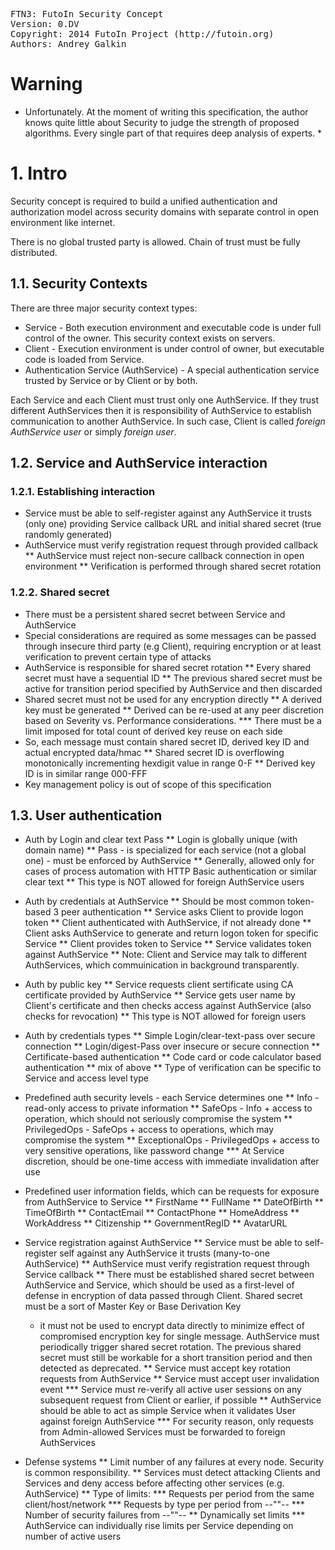 <pre>
FTN3: FutoIn Security Concept
Version: 0.DV
Copyright: 2014 FutoIn Project (http://futoin.org)
Authors: Andrey Galkin
</pre>

# Warning

* Unfortunately. At the moment of writing this specification, the author
knows quite little about Security to judge the strength of proposed algorithms.
Every single part of that requires deep analysis of experts. *

# 1. Intro

Security concept is required to build a unified authentication and
authorization model across security domains with separate control
in open environment like internet.

There is no global trusted party is allowed. Chain of trust must be
fully distributed.

## 1.1. Security Contexts

There are three major security context types:

* Service - Both execution environment and executable code is 
    under full control of the owner. This security context exists on
    servers.
* Client - Execution environment is under control of owner, but
    executable code is loaded from Service.
* Authentication Service (AuthService) - A special authentication service
    trusted by Service or by Client or by both.
    
Each Service and each Client must trust only one AuthService. If they 
trust different AuthServices then it is responsibility of AuthService
to establish communication to another AuthService. In such case,
Client is called *foreign AuthService user* or simply *foreign user*.

## 1.2. Service and AuthService interaction

### 1.2.1. Establishing interaction
* Service must be able to self-register against any AuthService it trusts (only one)
    providing Service callback URL and initial shared secret (true randomly generated)
* AuthService must verify registration request through provided callback
** AuthService must reject non-secure callback connection in open environment
** Verification is performed through shared secret rotation

### 1.2.2. Shared secret

* There must be a persistent shared secret between Service and AuthService
* Special considerations are required as some messages can be passed
    through insecure third party (e.g Client), requiring encryption or
    at least verification to prevent certain type of attacks
* AuthService is responsible for shared secret rotation
** Every shared secret must have a sequential ID
** The previous shared secret must be active for transition period
    specified by AuthService and then discarded
* Shared secret must not be used for any encryption directly
** A derived key must be generated
** Derived can be re-used at any peer discretion based on Severity vs. Performance considerations.
*** There must be a limit imposed for total count of derived key reuse on each side
* So, each message must contain shared secret ID, derived key ID and actual encrypted data/hmac
** Shared secret ID is overflowing monotonically incrementing hexdigit value in range 0-F
** Derived key ID is in similar range 000-FFF
* Key management policy is out of scope of this specification


## 1.3. User authentication





* Auth by Login and clear text Pass
** Login is globally unique (with domain name)
** Pass - is specialized for each service (not a global one) - must be enforced by AuthService
** Generally, allowed only for cases of process automation with HTTP Basic authentication or similar clear text
** This type is NOT allowed for foreign AuthService users

* Auth by credentials at AuthService
** Should be most common token-based 3 peer authentication
** Service asks Client to provide logon token
** Client authenticated with AuthService, if not already done
** Client asks AuthService to generate and return logon token for specific Service
** Client provides token to Service
** Service validates token against AuthService
** Note: Client and Service may talk to different AuthServices, which commuinication in background transparently.

* Auth by public key
** Service requests client sertificate using CA certificate provided by AuthService
** Service gets user name by Client's certificate and then checks access against AuthService (also checks for revocation)
** This type is NOT allowed for foreign users

* Auth by credentials types
** Simple Login/clear-text-pass over secure connection
** Login/digest-Pass over insecure or secure connection
** Certificate-based authentication
** Code card or code calculator based authentication
** mix of above
** Type of verification can be specific to Service and access level type

* Predefined auth security levels - each Service determines one
** Info - read-only access to private information
** SafeOps - Info + access to operation, which should not seriously compromise the system
** PrivilegedOps - SafeOps + access to operations, which may compromise the system
** ExceptionalOps - PrivilegedOps + access to very sensitive operations, like password change
*** At Service discretion, should be one-time access with immediate invalidation after use

* Predefined user information fields, which can be requests for exposure from AuthService to Service
** FirstName
** FullName
** DateOfBirth
** TimeOfBirth
** ContactEmail
** ContactPhone
** HomeAddress
** WorkAddress
** Citizenship
** GovernmentRegID
** AvatarURL



* Service registration against AuthService
** Service must be able to self-register self against any AuthService it trusts (many-to-one AuthService)
** AuthService must verify registration request through Service callback
** There must be established shared secret between AuthService and Service, which should be used as a first-level
    of defense in encryption of data passed through Client. Shared secret must be a sort of Master Key or Base Derivation Key
    - it must not be used to encrypt data directly to minimize effect of compromised encryption key for single message.
    AuthService must periodically trigger shared secret rotation. The previous shared secret must still be workable
    for a short transition period and then detected as deprecated.
** Service must accept key rotation requests from AuthService
** Service must accept user invalidation event
*** Service must re-verify all active user sessions on any subsequent request from Client or earlier, if possible
** AuthService should be able to act as simple Service when it validates User against foreign AuthService
*** For security reason, only requests from Admin-allowed Services must be forwarded to foreign AuthServices

* Defense systems
** Limit number of any failures at every node. Security is common responsibility.
** Services must detect attacking Clients and Services and deny access before affecting other services (e.g. AuthService)
** Type of limits:
*** Requests per period from the same client/host/network 
*** Requests by type per period from --""--
*** Number of security failures from --""--
** Dynamically set limits
*** AuthService can individually rise limits per Service depending on number of active users


